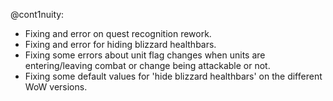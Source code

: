 @cont1nuity:
- Fixing and error on quest recognition rework.
- Fixing and error for hiding blizzard healthbars.
- Fixing some errors about unit flag changes when units are entering/leaving combat or change being attackable or not.
- Fixing some default values for 'hide blizzard healthbars' on the different WoW versions.

